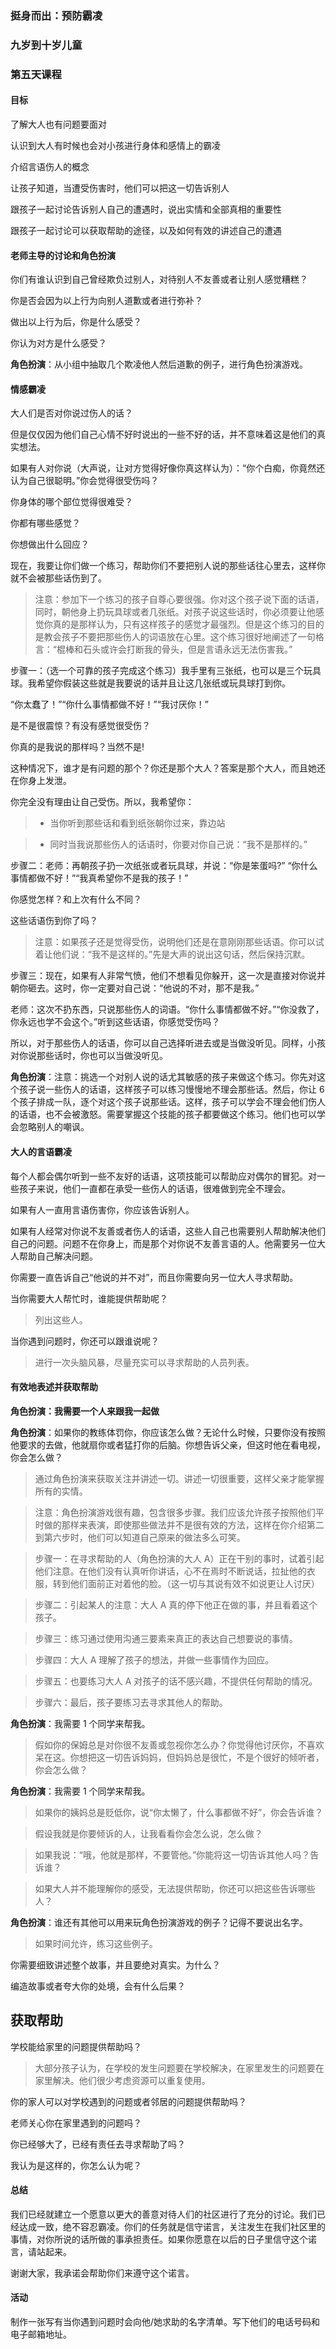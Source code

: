 ### 挺身而出：预防霸凌

### 九岁到十岁儿童

### 第五天课程

#### 目标

了解大人也有问题要面对

认识到大人有时候也会对小孩进行身体和感情上的霸凌

介绍言语伤人的概念

让孩子知道，当遭受伤害时，他们可以把这一切告诉别人

跟孩子一起讨论告诉别人自己的遭遇时，说出实情和全部真相的重要性

跟孩子一起讨论可以获取帮助的途径，以及如何有效的讲述自己的遭遇

#### 老师主导的讨论和角色扮演

你们有谁认识到自己曾经欺负过别人，对待别人不友善或者让别人感觉糟糕？

你是否会因为以上行为向别人道歉或者进行弥补？

做出以上行为后，你是什么感受？

你认为对方是什么感受？

**角色扮演**：从小组中抽取几个欺凌他人然后道歉的例子，进行角色扮演游戏。

#### 情感霸凌

大人们是否对你说过伤人的话？

但是仅仅因为他们自己心情不好时说出的一些不好的话，并不意味着这是他们的真实想法。

如果有人对你说（大声说，让对方觉得好像你真这样认为）：“你个白痴，你竟然还认为自己很聪明。”你会觉得很受伤吗？

你身体的哪个部位觉得很难受？

你都有哪些感觉？

你想做出什么回应？

现在，我要让你们做一个练习，帮助你们不要把别人说的那些话往心里去，这样你就不会被那些话伤到了。

> 注意：参加下一个练习的孩子自尊心要很强。你对这个孩子说下面的话语，同时，朝他身上扔玩具球或者几张纸。对孩子说这些话时，你必须要让他感觉你真的是那样认为，只有这样孩子的感觉才最强烈。但是这个练习的目的是教会孩子不要把那些伤人的词语放在心里。这个练习很好地阐述了一句格言：“棍棒和石头或许会打断我的骨头，但是言语永远无法伤害我。”

步骤一：（选一个可靠的孩子完成这个练习）我手里有三张纸，也可以是三个玩具球。我希望你假装这些就是我要说的话并且让这几张纸或玩具球打到你。

“你太蠢了！”“你什么事情都做不好！”“我讨厌你！”

是不是很震惊？有没有感觉很受伤？

你真的是我说的那样吗？当然不是!

这种情况下，谁才是有问题的那个？你还是那个大人？答案是那个大人，而且她还在你身上发泄。

你完全没有理由让自己受伤。所以，我希望你：

>* 当你听到那些话和看到纸张朝你过来，靠边站

>* 同时当我说那些伤人的话语时，你要对你自己说：“我不是那样的。”

步骤二：老师：再朝孩子扔一次纸张或者玩具球，并说：“你是笨蛋吗?” “你什么事情都做不好！”“我真希望你不是我的孩子！”

你感觉怎样？和上次有什么不同？

这些话语伤到你了吗？

> 注意：如果孩子还是觉得受伤，说明他们还是在意刚刚那些话语。你可以试着让他们说：“我不是这样的。”先是大声的说出这句话，然后保持沉默。

步骤三：现在，如果有人非常气愤，他们不想看见你躲开，这一次是直接对你说并朝你砸去。这时，你一定要对自己说：“他说的不对，那不是我。”

老师：这次不扔东西，只说那些伤人的词语。“你什么事情都做不好。”“你没救了，你永远也学不会这个。”听到这些话语，你感觉受伤吗？

所以，对于那些伤人的话语，你可以自己选择听进去或是当做没听见。同样，小孩对你说那些话时，你也可以当做没听见。

**角色扮演**：注意：挑选一个对别人说的话尤其敏感的孩子来做这个练习。你先对这个孩子说一些伤人的话语，这样孩子可以练习慢慢地不理会那些话。然后，你让 6 个孩子排成一队，逐个对这个孩子说那些话。这样，孩子可以学会不理会他们伤人的话语，也不会被激怒。需要掌握这个技能的孩子都要做这个练习。他们也可以学会忽略别人的嘲讽。

#### 大人的言语霸凌

每个人都会偶尔听到一些不友好的话语，这项技能可以帮助应对偶尔的冒犯。对一些孩子来说，他们一直都在承受一些伤人的话语，很难做到完全不理会。

如果有人一直用言语伤害你，你应该告诉别人。

如果有人经常对你说不友善或者伤人的话语，这些人自己也需要别人帮助解决他们自己的问题。问题不在你身上，而是那个对你说不友善言语的人。他需要另一位大人帮助自己解决问题。

你需要一直告诉自己“他说的并不对”，而且你需要向另一位大人寻求帮助。

当你需要大人帮忙时，谁能提供帮助呢？

> 列出这些人。

当你遇到问题时，你还可以跟谁说呢？

> 进行一次头脑风暴，尽量充实可以寻求帮助的人员列表。

#### 有效地表述并获取帮助

**角色扮演：我需要一个人来跟我一起做**

**角色扮演**：如果你的教练体罚你，你应该怎么做？无论什么时候，只要你没有按照他要求的去做，他就扇你或者猛打你的后脑。你想告诉父亲，但这时他在看电视，你会怎么做？

> 通过角色扮演来获取关注并讲述一切。讲述一切很重要，这样父亲才能掌握所有的实情。

> 注意：角色扮演游戏很有趣，包含很多步骤。我们应该允许孩子按照他们平时做的那样来表演，即使那些做法并不是很有效的方法，这样在你介绍第二到第六步时，他们可以知道自己原来的做法多么可笑。

> 步骤一：在寻求帮助的人（角色扮演的大人 A）正在干别的事时，试着引起他们注意。在他们没有认真听你讲话，心不在焉时不断说话，拉扯他的衣服，转到他们面前正对着他的脸。（这一切与其说有效不如说更让人讨厌）

> 步骤二：引起某人的注意：大人 A 真的停下他正在做的事，并且看着这个孩子。

> 步骤三：练习通过使用沟通三要素来真正的表达自己想要说的事情。

> 步骤四：大人 A 理解了孩子的想法，并做一些事情作为回应。

> 步骤五：也要练习大人 A 对孩子的话不感兴趣，不提供任何帮助的情况。

> 步骤六：最后，孩子要练习去寻求其他人的帮助。

**角色扮演**：我需要 1 个同学来帮我。

> 假如你的保姆总是对你很不友善或忽视你怎么办？你觉得他讨厌你，不喜欢呆在这。你想把这一切告诉妈妈，但妈妈总是很忙，不是个很好的倾听者，你会怎么做？

**角色扮演**：我需要 1 个同学来帮我。

> 如果你的姨妈总是贬低你，说“你太懒了，什么事都做不好”，你会告诉谁？

> 假设我就是你要倾诉的人，让我看看你会怎么说，怎么做？

> 如果我说：“哦，他就是那样，不要管他。”你能将这一切告诉其他人吗？告诉谁？

> 如果大人并不能理解你的感受，无法提供帮助，你还可以把这些告诉哪些人？

**角色扮演**：谁还有其他可以用来玩角色扮演游戏的例子？记得不要说出名字。

> 如果时间允许，练习这些例子。

你需要细致讲述整个故事，并且要绝对真实。为什么？

编造故事或者夸大你的处境，会有什么后果？

## 获取帮助

学校能给家里的问题提供帮助吗？

> 大部分孩子认为，在学校的发生问题要在学校解决，在家里发生的问题要在家里解决。他们很少考虑资源可以重复使用。

你的家人可以对学校遇到的问题或者邻居的问题提供帮助吗？

老师关心你在家里遇到的问题吗？

你已经够大了，已经有责任去寻求帮助了吗？

我认为是这样的，你怎么认为呢？

#### 总结

我们已经就建立一个愿意以更大的善意对待人们的社区进行了充分的讨论。我们已经达成一致，绝不容忍霸凌。你们的任务就是信守诺言，关注发生在我们社区里的事情，对你所说的话所做的事承担责任。如果你愿意在以后的日子里信守这个诺言，请站起来。

谢谢大家，我承诺会帮助你们来遵守这个诺言。

#### 活动

制作一张写有当你遇到问题时会向他/她求助的名字清单。写下他们的电话号码和电子邮箱地址。

